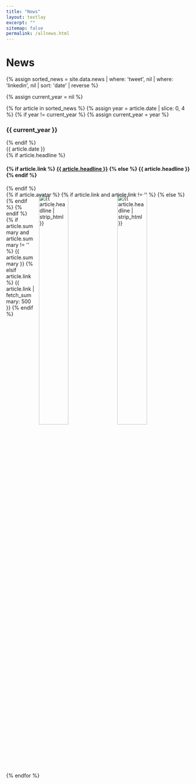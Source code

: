 ```yaml
---
title: "News"
layout: textlay
excerpt: ""
sitemap: false
permalink: /allnews.html
---
```


# News

<style>
/* Scoped to All News page */
.news-list { list-style: none; padding-left: 0; }
.news-entry { overflow: auto; }
.news-image-right {
	float: right;
	width: 40%;
	height: auto;
	margin-left: 12px;
	margin-bottom: 6px;
    margin-top: -10px;
}
@media (max-width: 767px) {
	.news-image-right { float: none; width: 100%; margin: 8px 0 10px 0; }
}
</style>


{% assign sorted_news = site.data.news | where: 'tweet', nil | where: 'linkedin', nil | sort: 'date' | reverse %}


{% assign current_year = nil %}
<ul class="news-list">
{% for article in sorted_news %}
{% assign year = article.date | slice: 0, 4 %}
{% if year != current_year %}
{% assign current_year = year %}
<li class="news-year-divider"><h3 class="news-year" id="y{{ current_year }}">{{ current_year }}</h3></li>
{% endif %}
<li class="news-entry" id="news-{{ article.date | append: '-' | append: article.headline | slugify }}">
<div class="news-meta text-sm"><time datetime="{{ article.date | date: '%Y-%m-%d' }}">{{ article.date }}</time></div>
{% if article.headline %}
<h4 class="news-title" >
{% if article.link %}
<a href="{{ article.link }}" target="_blank" rel="noopener">{{ article.headline }}</a>
{% else %}
{{ article.headline }}
{% endif %}
</h4>
{% endif %}
<div class="news-body">
{% if article.avatar %}
	{% if article.link and article.link != '' %}
		<a href="{{ article.link }}">
			<img class="news-image-right" src="{{ site.url }}{{site.baseurl}}/assets/images/news/{{ article.avatar }}" alt="{{ article.headline | strip_html }}" loading="lazy" data-action="zoom">
		</a>
	{% else %}
		<img class="news-image-right" src="{{ site.url }}{{site.baseurl}}/assets/images/news/{{ article.avatar }}" alt="{{ article.headline | strip_html }}" loading="lazy" data-action="zoom">
	{% endif %}
{% endif %}
{% if article.summary and article.summary != '' %}
{{ article.summary }}
{% elsif article.link %}
{{ article.link | fetch_summary: 500 }}
{% endif %}
</div>
</li>
{% endfor %}
</ul>

